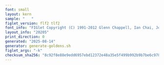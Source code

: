```yaml
---
font: small
layout: kern
sample: "   "
figlet_version: flf2 tlf2
font_info: "FIGlet Copyright (C) 1991-2012 Glenn Chappell, Ian Chai, John Cowan,"
layout_info: "20205"
print_direction: 0
generated: "2025-08-14"
generator: generate-goldens.sh
figlet_args: "-k"
checksum_sha256: "8c92f8e88e9edd6957ebd12372e48a35e5f499b992b9b7be6c978782bbc36062"
---
```


```text
   
   
   
   
   
```
